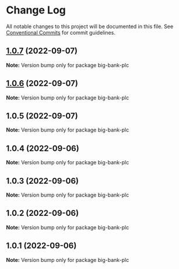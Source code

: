 # Change Log

All notable changes to this project will be documented in this file.
See [Conventional Commits](https://conventionalcommits.org) for commit guidelines.

## [1.0.7](https://github.com/JonathanTurnock/c4mjs/compare/big-bank-plc@1.0.6...big-bank-plc@1.0.7) (2022-09-07)

**Note:** Version bump only for package big-bank-plc





## [1.0.6](https://github.com/JonathanTurnock/c4mjs/compare/big-bank-plc@1.0.5...big-bank-plc@1.0.6) (2022-09-07)

**Note:** Version bump only for package big-bank-plc





## 1.0.5 (2022-09-07)

**Note:** Version bump only for package big-bank-plc





## 1.0.4 (2022-09-06)

**Note:** Version bump only for package big-bank-plc





## 1.0.3 (2022-09-06)

**Note:** Version bump only for package big-bank-plc





## 1.0.2 (2022-09-06)

**Note:** Version bump only for package big-bank-plc





## 1.0.1 (2022-09-06)

**Note:** Version bump only for package big-bank-plc
